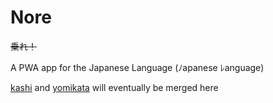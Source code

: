 # Nore
<s>乗れ！</s>

A PWA app for the Japanese Language (ﾉapanese ﾚanguage)

[kashi](https://github.com/Floaterest/kashi) and [yomikata](https://github.com/Floaterest/yomikata) will eventually be merged here
